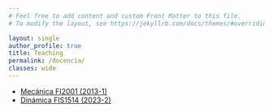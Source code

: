 ```yaml
---
# Feel free to add content and custom Front Matter to this file.
# To modify the layout, see https://jekyllrb.com/docs/themes/#overriding-theme-defaults

layout: single
author_profile: true
title: Teaching
permalink: /docencia/
classes: wide
---
```



*  [Mecánica FI2001 (2013-1)](/docencia/fi2001_13_1/)
*  [Dinámica FIS1514 (2023-2)](/docencia/fis1514_23_2/)
